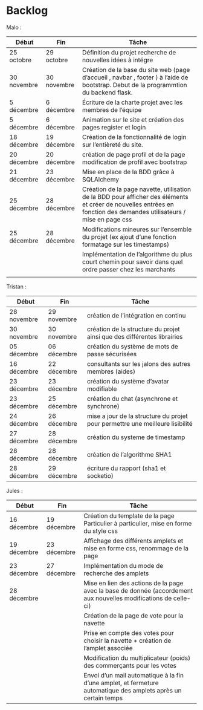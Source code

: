 # Backlog

Malo : 

| Début | Fin | Tâche |
| --- | --- | --- |
| 25 octobre | 29 octobre | Définition du projet recherche de nouvelles idées à intégre |
| 30 novembre | 30 novembre | Création de la base du site web (page d’accueil , navbar , footer ) à l’aide de bootstrap. Debut de la programmtion du backend flask. |
| 5 décembre | 6 décembre | Écriture de la charte projet avec les membres de l’équipe |
| 5 décembre | 6 décembre | Animation sur le site et création des pages register et login |
| 18 décembre | 19 décembre | Création de la fonctionnalité de login sur l’entièreté du site.  |
| 20 décembre | 20 décembre | création de page profil et de la page modification de profil avec bootstrap |
| 21 décembre | 23 décembre | Mise en place de la BDD grâce à SQLAlchemy |
| 25 décembre | 28 décembre | Création de la page navette, utilisation de la BDD pour afficher des éléments et créer de nouvelles entrées en fonction des demandes utilisateurs / mise en page css |
| 25 décembre  | 28 décembre | Modifications mineures sur l’ensemble du projet (ex ajout d’une fonction formatage sur les timestamps) |
|  |  | Implémentation de l’algorithme du plus court chemin pour savoir dans quel ordre passer chez les marchants |
|  |  |  |

Tristan :

| Début | Fin | Tâche |
| --- | --- | --- |
| 28 novembre | 29 novembre | création de l’intégration en continu |
| 30 novembre | 30 novembre | création de la structure du projet ainsi que des différentes librairies |
| 05 décembre | 06 décembre | création du système de mots de passe sécurisées |
| 16 décembre | 22 décembre | consultants sur les jalons des autres membres (aides) |
| 23 décembre | 23 décembre | création du système d’avatar modifiable |
| 23 décembre | 25 décembre | création du chat (asynchrone et synchrone) |
| 24 décembre | 26 décembre | mise a jour de la structure du projet pour permettre une meilleure lisibilité |
| 27 décembre | 28 décembre | création du systeme de timestamp |
| 28 décembre | 28 décembre | création de l’algorithme SHA1 |
| 28 décembre | 29 décembre | écriture du rapport (sha1 et socketio) |

Jules :

| Début | Fin | Tâche |
| --- | --- | --- |
| 16 décembre | 19 décembre | Création du template de la page Particulier à particulier, mise en forme du style css |
| 19 décembre |  23 décembre | Affichage des différents amplets et mise en forme css, renommage de la page |
| 23 décembre | 27 décembre | Implémentation du mode de recherche des amplets  |
| 28 décembre |  | Mise en lien des actions de la page avec la base de donnée (accordement aux nouvelles modifications de celle-ci)  |
|  |  | Création de la page de vote pour la navette |
|  |  | Prise en compte des votes pour choisir la navette + création de l’amplet associée |
|  |  | Modification du multiplicateur (poids) des commerçants pour les votes |
|  |  | Envoi d’un mail automatique à la fin d’une amplet, et fermeture automatique des amplets après un certain temps |